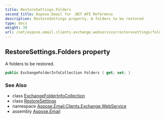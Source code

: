 ```yaml
---
title: RestoreSettings.Folders
second_title: Aspose.Email for .NET API Reference
description: RestoreSettings property. A folders to be restored
type: docs
weight: 30
url: /net/aspose.email.clients.exchange.webservice/restoresettings/folders/
---
```

## RestoreSettings.Folders property

A folders to be restored.

```csharp
public ExchangeFolderInfoCollection Folders { get; set; }
```

### See Also

* class [ExchangeFolderInfoCollection](../../../aspose.email.clients.exchange/exchangefolderinfocollection/)
* class [RestoreSettings](../)
* namespace [Aspose.Email.Clients.Exchange.WebService](../../restoresettings/)
* assembly [Aspose.Email](../../../)


